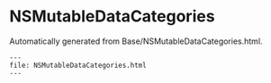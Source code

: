 
# NSMutableDataCategories

Automatically generated from Base/NSMutableDataCategories.html.

``` {raw} html
---
file: NSMutableDataCategories.html
---
```
